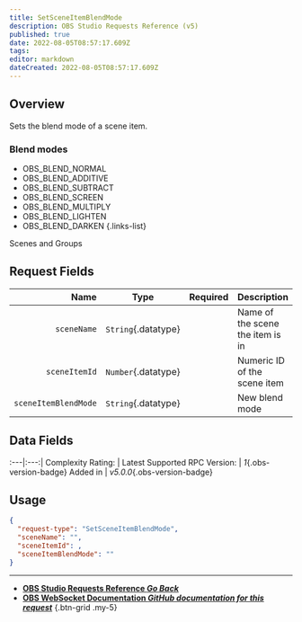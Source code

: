 ```yaml
---
title: SetSceneItemBlendMode
description: OBS Studio Requests Reference (v5)
published: true
date: 2022-08-05T08:57:17.609Z
tags: 
editor: markdown
dateCreated: 2022-08-05T08:57:17.609Z
---
```


## Overview
Sets the blend mode of a scene item.

### Blend modes
* OBS_BLEND_NORMAL
* OBS_BLEND_ADDITIVE
* OBS_BLEND_SUBTRACT
* OBS_BLEND_SCREEN
* OBS_BLEND_MULTIPLY
* OBS_BLEND_LIGHTEN
* OBS_BLEND_DARKEN
{.links-list}

Scenes and Groups

## Request Fields
Name | Type | Required| Description |
----:|:----:|:-------:|:------------|
`sceneName` | `String`{.datatype} | <i class="mdi mdi-check-bold"></i> | Name of the scene the item is in
`sceneItemId` | `Number`{.datatype} | <i class="mdi mdi-check-bold"></i> | Numeric ID of the scene item	| `>= 0`{.datatype}
`sceneItemBlendMode` | `String`{.datatype} | <i class="mdi mdi-check-bold"></i> | New blend mode

## Data Fields
:---|:---:|
Complexity Rating: | <span class="stars stars--2"></span>
Latest Supported RPC Version: | *1*{.obs-version-badge}
Added in | *v5.0.0*{.obs-version-badge}

## Usage
```json
{
  "request-type": "SetSceneItemBlendMode",
  "sceneName": "",
  "sceneItemId": ,
  "sceneItemBlendMode": ""
}
```

---

- [<i class="mdi mdi-chevron-left"></i>**OBS Studio Requests Reference *Go Back***](/en/Broadcasters/OBS/Requests)
- [<i class="mdi mdi-github"></i> **OBS WebSocket Documentation *GitHub documentation for this request***](https://github.com/obsproject/obs-websocket/blob/master/docs/generated/protocol.md#setsceneitemblendmode)
{.btn-grid .my-5}